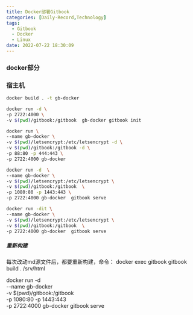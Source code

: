 ```yaml
---
title: Docker部署Gitbook
categories: [Daily-Record,Technology]
tags:
  - Gitbook
  - Docker
  - Linux
date: 2022-07-22 18:30:09
---
```

<!--more-->
### docker部分

### 宿主机
``` sh
docker build . -t gb-docker

docker run -d \
-p 2722:4000 \
-v $(pwd)/gitbook:/gitbook  gb-docker gitbook init

docker run \
--name gb-docker \
-v $(pwd)/letsencrypt:/etc/letsencrypt -d \
-v $(pwd)/gitbook:/gitbook -d \
-p 88:80 -p 444:443 \
-p 2722:4000 gb-docker

docker run -d  \
--name gb-docker \
-v $(pwd)/letsencrypt:/etc/letsencrypt \
-v $(pwd)/gitbook:/gitbook  \
-p 1080:80 -p 1443:443 \
-p 2722:4000 gb-docker  gitbook serve

docker run -dit \
--name gb-docker \
-v $(pwd)/letsencrypt:/etc/letsencrypt \
-v $(pwd)/gitbook:/gitbook  \
-p 2722:4000 gb-docker  gitbook serve
```

##### 重新构建
每次改动md源文件后，都要重新构建，命令：
docker exec gitbook gitbook build . /srv/html


docker run -d  \
--name gb-docker \
-v $(pwd)/gitbook:/gitbook  \
-p 1080:80 -p 1443:443 \
-p 2722:4000 gb-docker  gitbook serve